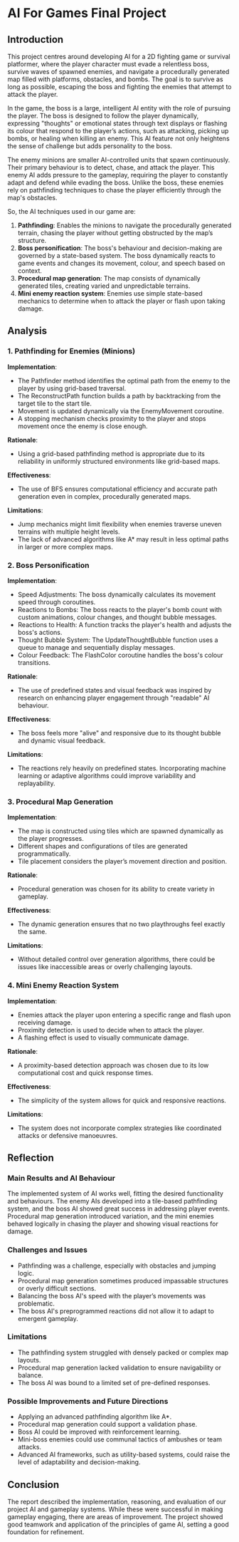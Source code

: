 # AI For Games Final Project

## Introduction

This project centres around developing AI for a 2D fighting game or survival platformer, where the player character must evade a relentless boss, survive waves of spawned enemies, and navigate a procedurally generated map filled with platforms, obstacles, and bombs. The goal is to survive as long as possible, escaping the boss and fighting the enemies that attempt to attack the player.

In the game, the boss is a large, intelligent AI entity with the role of pursuing the player. The boss is designed to follow the player dynamically, expressing "thoughts" or emotional states through text displays or flashing its colour that respond to the player’s actions, such as attacking, picking up bombs, or healing when killing an enemy. This AI feature not only heightens the sense of challenge but adds personality to the boss.

The enemy minions are smaller AI-controlled units that spawn continuously. Their primary behaviour is to detect, chase, and attack the player. This enemy AI adds pressure to the gameplay, requiring the player to constantly adapt and defend while evading the boss. Unlike the boss, these enemies rely on pathfinding techniques to chase the player efficiently through the map's obstacles.

So, the AI techniques used in our game are:
1. **Pathfinding**: Enables the minions to navigate the procedurally generated terrain, chasing the player without getting obstructed by the map’s structure.
2. **Boss personification**: The boss's behaviour and decision-making are governed by a state-based system. The boss dynamically reacts to game events and changes its movement, colour, and speech based on context.
3. **Procedural map generation**: The map consists of dynamically generated tiles, creating varied and unpredictable terrains.
4. **Mini enemy reaction system**: Enemies use simple state-based mechanics to determine when to attack the player or flash upon taking damage.

## Analysis

### 1. Pathfinding for Enemies (Minions)
**Implementation**:
- The Pathfinder method identifies the optimal path from the enemy to the player by using grid-based traversal.
- The ReconstructPath function builds a path by backtracking from the target tile to the start tile.
- Movement is updated dynamically via the EnemyMovement coroutine.
- A stopping mechanism checks proximity to the player and stops movement once the enemy is close enough.

**Rationale**:
- Using a grid-based pathfinding method is appropriate due to its reliability in uniformly structured environments like grid-based maps.

**Effectiveness**:
- The use of BFS ensures computational efficiency and accurate path generation even in complex, procedurally generated maps.

**Limitations**:
- Jump mechanics might limit flexibility when enemies traverse uneven terrains with multiple height levels.
- The lack of advanced algorithms like A* may result in less optimal paths in larger or more complex maps.

### 2. Boss Personification
**Implementation**:
- Speed Adjustments: The boss dynamically calculates its movement speed through coroutines.
- Reactions to Bombs: The boss reacts to the player's bomb count with custom animations, colour changes, and thought bubble messages.
- Reactions to Health: A function tracks the player's health and adjusts the boss's actions.
- Thought Bubble System: The UpdateThoughtBubble function uses a queue to manage and sequentially display messages.
- Colour Feedback: The FlashColor coroutine handles the boss's colour transitions.

**Rationale**:
- The use of predefined states and visual feedback was inspired by research on enhancing player engagement through "readable" AI behaviour.

**Effectiveness**:
- The boss feels more "alive" and responsive due to its thought bubble and dynamic visual feedback.

**Limitations**:
- The reactions rely heavily on predefined states. Incorporating machine learning or adaptive algorithms could improve variability and replayability.

### 3. Procedural Map Generation
**Implementation**:
- The map is constructed using tiles which are spawned dynamically as the player progresses.
- Different shapes and configurations of tiles are generated programmatically.
- Tile placement considers the player’s movement direction and position.

**Rationale**:
- Procedural generation was chosen for its ability to create variety in gameplay.

**Effectiveness**:
- The dynamic generation ensures that no two playthroughs feel exactly the same.

**Limitations**:
- Without detailed control over generation algorithms, there could be issues like inaccessible areas or overly challenging layouts.

### 4. Mini Enemy Reaction System
**Implementation**:
- Enemies attack the player upon entering a specific range and flash upon receiving damage.
- Proximity detection is used to decide when to attack the player.
- A flashing effect is used to visually communicate damage.

**Rationale**:
- A proximity-based detection approach was chosen due to its low computational cost and quick response times.

**Effectiveness**:
- The simplicity of the system allows for quick and responsive reactions.

**Limitations**:
- The system does not incorporate complex strategies like coordinated attacks or defensive manoeuvres.

## Reflection

### Main Results and AI Behaviour
The implemented system of AI works well, fitting the desired functionality and behaviours. The enemy AIs developed into a tile-based pathfinding system, and the boss AI showed great success in addressing player events. Procedural map generation introduced variation, and the mini enemies behaved logically in chasing the player and showing visual reactions for damage.

### Challenges and Issues
- Pathfinding was a challenge, especially with obstacles and jumping logic.
- Procedural map generation sometimes produced impassable structures or overly difficult sections.
- Balancing the boss AI's speed with the player’s movements was problematic.
- The boss AI's preprogrammed reactions did not allow it to adapt to emergent gameplay.

### Limitations
- The pathfinding system struggled with densely packed or complex map layouts.
- Procedural map generation lacked validation to ensure navigability or balance.
- The boss AI was bound to a limited set of pre-defined responses.

### Possible Improvements and Future Directions
- Applying an advanced pathfinding algorithm like A*.
- Procedural map generation could support a validation phase.
- Boss AI could be improved with reinforcement learning.
- Mini-boss enemies could use communal tactics of ambushes or team attacks.
- Advanced AI frameworks, such as utility-based systems, could raise the level of adaptability and decision-making.

## Conclusion
The report described the implementation, reasoning, and evaluation of our project AI and gameplay systems. While these were successful in making gameplay engaging, there are areas of improvement. The project showed good teamwork and application of the principles of game AI, setting a good foundation for refinement.

